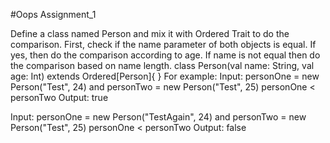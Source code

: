 #Oops Assignment_1


Define a class named Person and mix it with Ordered Trait to do the comparison.
First, check if the name parameter of both objects is equal. If yes, then do the comparison according to age.
If name is not equal then do the comparison based on name length.
class Person(val name: String, val age: Int) extends Ordered[Person]{
}
For example:
Input: personOne = new Person("Test", 24) and personTwo = new Person("Test", 25)
personOne < personTwo
Output: true

Input: personOne = new Person("TestAgain", 24) and personTwo = new Person("Test", 25)
personOne < personTwo
Output: false
